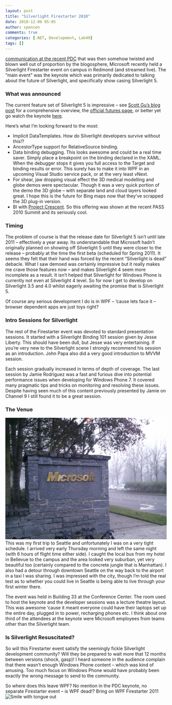 ```yaml
---
layout: post
title: "Silverlight Firestarter 2010"
date: 2010-12-06 05:05
author: spencen
comments: true
categories: [.NET, Development, Lab49]
tags: []
---
```



[communication at the recent PDC](http://team.silverlight.net/announcement/pdc-and-silverlight/) that was then somehow twisted and blown well out of proportion by the blogosphere, Microsoft recently held a Silverlight Firestarter event on campus in Redmond (and streamed live). The “main event” was the keynote which was primarily dedicated to talking about the future of Silverlight, and specifically show casing Silverlight 5.
  

### What was announced

  

The current feature set of Silverlight 5 is impressive – see [Scott Gu’s blog post](http://weblogs.asp.net/scottgu/archive/2010/12/02/announcing-silverlight-5.aspx) for a comprehensive overview, the [official futures page](http://www.microsoft.com/silverlight/future/), or better yet go watch the keynote [here](http://www.silverlight.net/news/events/firestarter/).
  

Here’s what I’m looking forward to the most:
  

*   Implicit DataTemplates. How do Silverlight developers survive without this!? 
*   AncestorType support for RelativeSource binding. 
*   Data binding debugging. This looks awesome and could be a real time saver. Simply place a breakpoint on the binding declared in the XAML. When the debugger stops it gives you full access to the Target and binding results or error. This surely has to make it into WPF in an upcoming Visual Studio service pack, or at the very least vNext. 
*   For shear, jaw dropping visual effect the 3D medical modelling and globe demos were spectacular. Though it was a very quick portion of the demo the 3D globe – with separate land and cloud layers looked great. I hope this is the future for Bing maps now that they’ve scrapped the 3D plug-in version. 
*   BI with [Project Crescent](http://team.silverlight.net/announcement/project-crescent/). So this offering was shown at the recent PASS 2010 Summit and its seriously cool.   

### Timing

  

The problem of course is that the release date for Silverlight 5 isn’t until late 2011 – effectively a year away. Its understandable that Microsoft hadn’t originally planned on showing off Silverlight 5 until they were closer to the release – probably at the time the first beta (scheduled for Spring 2011). It seems they felt that their hand was forced by the recent “Silverlight is dead” debacle. What I saw demoed was certainly impressive but it really makes me crave those features now – and makes Silverlight 4 seem more incomplete as a result. It isn’t helped that Silverlight for Windows Phone is currently not even at Silverlight 4 level. So for now I get to develop on Silverlight 3.5 and 4.0 whilst eagerly awaiting the promise that is Silverlight 5. 
  

Of course any serious development I do is in WPF – ‘cause lets face it – browser dependent apps are just toys right?
  

### Intro Sessions for Silverlight

  

The rest of the Firestarter event was devoted to standard presentation sessions. It started with a Silverlight Binding 101 session given by Jesse Liberty. This should have been dull, but Jesse was very entertaining. If you’re very new to the Silverlight scene I strongly recommend his session as an introduction. John Papa also did a very good introduction to MVVM session.
  

Each session gradually increased in terms of depth of coverage. The last session by Jamie Rodriguez was a fast and furious dive into potential performance issues when developing for Windows Phone 7. It covered many pragmatic tips and tricks on monitoring and resolving these issues. Despite having seen much of this content previously presented by Jamie on Channel 9 I still found it to be a great session.
  

### The Venue

  

<a href="/images/Microsoft%20Campus%20Sign.jpg">![Microsoft Campus Sign](/images/Microsoft%20Campus%20Sign.jpg "Microsoft Campus Sign")</a>This was my first trip to Seattle and unfortunately I was on a very tight schedule. I arrived very early Thursday morning and left the same night (with 6 hours of flight time either side). I caught the local bus from my hotel in Bellevue to the campus and the area looked very suburban, yet very beautiful too (certainly compared to the concrete jungle that is Manhattan). I also had a detour through downtown Seattle on the way back to the airport in a taxi I was sharing. I was impressed with the city, though I’m told the real test as to whether you could live in Seattle is being able to live through your first winter there.
  

The event was held in Building 33 at the Conference Center. The room used to host the keynote and the developer sessions was a lecture theatre layout. This was awesome ‘cause it meant everyone could have their laptops set up the entire day, plugged in to power, recharging phones etc. I think about one third of the attendees at the keynote were Microsoft employees from teams other than the Silverlight team.
  

### Is Silverlight Resuscitated?

  

So will this Firestarter event satisfy the seemingly fickle Silverlight development community? Will they be prepared to wait more that 12 months between versions (shock, gasp)! I heard someone in the audience complain that there wasn’t enough Windows Phone content – which was kind of amusing. Too much focus on Windows Phone would have probably been exactly the wrong message to send to the community.
  

So where does this leave WPF? No mention in the PDC keynote, no separate Firestarter event – is WPF dead!? Bring on WPF Firestarter 2011 ![Smile with tongue out](/images/wlEmoticon-smilewithtongueout_2.png)


